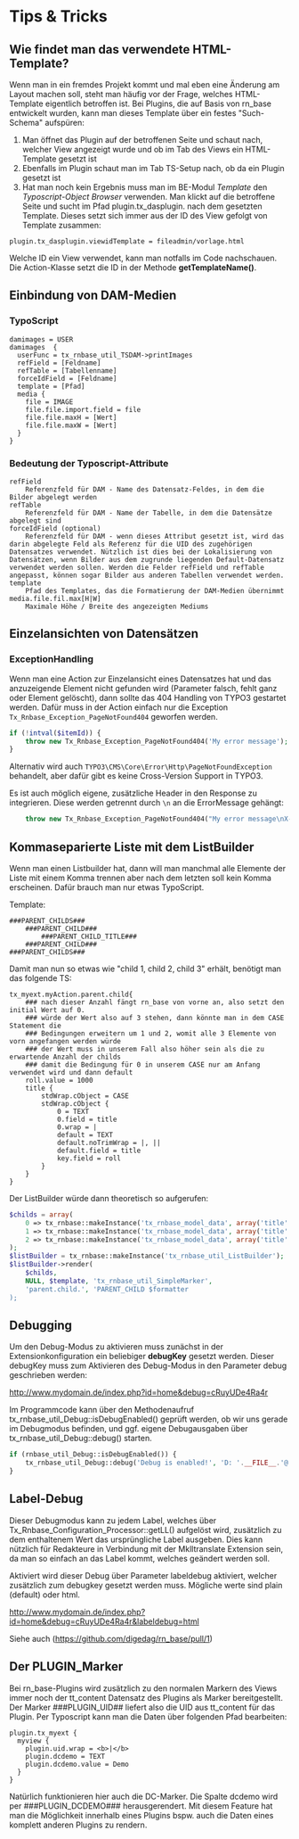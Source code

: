 # Tips & Tricks
## Wie findet man das verwendete HTML-Template?

Wenn man in ein fremdes Projekt kommt und mal eben eine Änderung am Layout machen soll, steht man häufig vor der Frage, welches HTML-Template eigentlich betroffen ist. Bei Plugins, die auf Basis von rn_base entwickelt wurden, kann man dieses Template über ein festes "Such-Schema" aufspüren:

1. Man öffnet das Plugin auf der betroffenen Seite und schaut nach, welcher View angezeigt wurde und ob im Tab des Views ein HTML-Template gesetzt ist
2. Ebenfalls im Plugin schaut man im Tab TS-Setup nach, ob da ein Plugin gesetzt ist
3. Hat man noch kein Ergebnis muss man im BE-Modul *Template* den *Typoscript-Object Browser* verwenden. Man klickt auf die betroffene Seite und sucht im Pfad plugin.tx_dasplugin. nach dem gesetzten Template. Dieses setzt sich immer aus der ID des View gefolgt von Template zusammen:
```
plugin.tx_dasplugin.viewidTemplate = fileadmin/vorlage.html
```
Welche ID ein View verwendet, kann man notfalls im Code nachschauen. Die Action-Klasse setzt die ID in der Methode **getTemplateName()**.

## Einbindung von DAM-Medien
### TypoScript

```
damimages = USER
damimages  {
  userFunc = tx_rnbase_util_TSDAM->printImages
  refField = [Feldname]
  refTable = [Tabellenname]
  forceIdField = [Feldname]
  template = [Pfad]
  media {
    file = IMAGE
    file.file.import.field = file
    file.file.maxH = [Wert]
    file.file.maxW = [Wert]
  }
}
```

### Bedeutung der Typoscript-Attribute
```
refField
    Referenzfeld für DAM - Name des Datensatz-Feldes, in dem die Bilder abgelegt werden
refTable
    Referenzfeld für DAM - Name der Tabelle, in dem die Datensätze abgelegt sind
forceIdField (optional)
    Referenzfeld für DAM - wenn dieses Attribut gesetzt ist, wird das darin abgelegte Feld als Referenz für die UID des zugehörigen Datensatzes verwendet. Nützlich ist dies bei der Lokalisierung von Datensätzen, wenn Bilder aus dem zugrunde liegenden Default-Datensatz verwendet werden sollen. Werden die Felder refField und refTable angepasst, können sogar Bilder aus anderen Tabellen verwendet werden.
template
    Pfad des Templates, das die Formatierung der DAM-Medien übernimmt
media.file.fil.max[H|W]
    Maximale Höhe / Breite des angezeigten Mediums
```

## Einzelansichten von Datensätzen
### ExceptionHandling
Wenn man eine Action zur Einzelansicht eines Datensatzes hat und das anzuzeigende Element nicht gefunden wird (Parameter falsch, fehlt ganz oder Element gelöscht), dann sollte das 404 Handling von TYPO3 gestartet werden. Dafür muss in der Action einfach nur die Exception `Tx_Rnbase_Exception_PageNotFound404` geworfen werden.
```php
if (!intval($itemId)) {
	throw new Tx_Rnbase_Exception_PageNotFound404('My error message');
}
```
Alternativ wird auch `TYPO3\CMS\Core\Error\Http\PageNotFoundException` behandelt, aber dafür gibt es keine Cross-Version Support in TYPO3.

Es ist auch möglich eigene, zusätzliche Header in den Response zu integrieren. Diese werden getrennt durch `\n` an die ErrorMessage gehängt: 

```php
	throw new Tx_Rnbase_Exception_PageNotFound404("My error message\nX-custom-1: value\nX-custom-2: other value");
```


## Kommaseparierte Liste mit dem ListBuilder

Wenn man einen Listbuilder hat, dann will man manchmal alle Elemente der Liste mit einem Komma trennen aber nach dem letzten soll kein Komma erscheinen. Dafür brauch man nur etwas TypoScript.

Template:
```
###PARENT_CHILDS###
	###PARENT_CHILD###
		###PARENT_CHILD_TITLE###
	###PARENT_CHILD###
###PARENT_CHILDS###
```
Damit man nun so etwas wie "child 1, child 2, child 3" erhält, benötigt man das folgende TS:

```
tx_myext.myAction.parent.child{
	### nach dieser Anzahl fängt rn_base von vorne an, also setzt den initial Wert auf 0.
	### würde der Wert also auf 3 stehen, dann könnte man in dem CASE Statement die
	### Bedingungen erweitern um 1 und 2, womit alle 3 Elemente von vorn angefangen werden würde
	### der Wert muss in unserem Fall also höher sein als die zu erwartende Anzahl der childs
	### damit die Bedingung für 0 in unserem CASE nur am Anfang verwendet wird und dann default
	roll.value = 1000
	title {
		stdWrap.cObject = CASE
		stdWrap.cObject {
			0 = TEXT
			0.field = title
			0.wrap = |
			default = TEXT
			default.noTrimWrap = |, ||
			default.field = title
			key.field = roll
		}
	}
}
```

Der ListBuilder würde dann theoretisch so aufgerufen:
```php
$childs = array(
	0 => tx_rnbase::makeInstance('tx_rnbase_model_data', array('title' => 'child 1')),
	1 => tx_rnbase::makeInstance('tx_rnbase_model_data', array('title' => 'child 2')),
	2 => tx_rnbase::makeInstance('tx_rnbase_model_data', array('title' => 'child 3')),
);
$listBuilder = tx_rnbase::makeInstance('tx_rnbase_util_ListBuilder');
$listBuilder->render(
	$childs,
	NULL, $template, 'tx_rnbase_util_SimpleMarker',
	'parent.child.', 'PARENT_CHILD $formatter
);
```

## Debugging
Um den Debug-Modus zu aktivieren muss zunächst in der Extensionkonfiguration ein beliebiger **debugKey** gesetzt werden. Dieser debugKey muss zum Aktivieren des Debug-Modus in den Parameter debug geschrieben werden:

http://www.mydomain.de/index.php?id=home&debug=cRuyUDe4Ra4r

Im Programmcode kann über den Methodenaufruf tx_rnbase_util_Debug::isDebugEnabled() geprüft werden, ob wir uns gerade im Debugmodus befinden, und ggf. eigene Debugausgaben über tx_rnbase_util_Debug::debug() starten.
```php
if (rnbase_util_Debug::isDebugEnabled()) {
	tx_rnbase_util_Debug::debug('Debug is enabled!', 'D: '.__FILE__.'@'.__LINE__);
}
```

## Label-Debug

Dieser Debugmodus kann zu jedem Label, welches über Tx_Rnbase_Configuration_Processor::getLL() aufgelöst wird, zusätzlich zu dem enthaltenem Wert das ursprüngliche Label ausgeben. Dies kann nützlich für Redakteure in Verbindung mit der Mklltranslate Extension sein, da man so einfach an das Label kommt, welches geändert werden soll.

Aktiviert wird dieser Debug über Parameter labeldebug aktiviert, welcher zusätzlich zum debugkey gesetzt werden muss. Mögliche werte sind plain (default) oder html.

http://www.mydomain.de/index.php?id=home&debug=cRuyUDe4Ra4r&labeldebug=html

Siehe auch (https://github.com/digedag/rn_base/pull/1)

## Der PLUGIN_Marker

Bei rn_base-Plugins wird zusätzlich zu den normalen Markern des Views immer noch der tt_content Datensatz des Plugins als Marker bereitgestellt. Der Marker ###PLUGIN_UID## liefert also die UID aus tt_content für das Plugin. Per Typoscript kann man die Daten über folgenden Pfad bearbeiten:

```
plugin.tx_myext {
  myview {
    plugin.uid.wrap = <b>|</b>
    plugin.dcdemo = TEXT
    plugin.dcdemo.value = Demo
  }
}
```
Natürlich funktionieren hier auch die DC-Marker. Die Spalte dcdemo wird per ###PLUGIN_DCDEMO### herausgerendert. 
Mit diesem Feature hat man die Möglichkeit innerhalb eines Plugins bspw. auch die Daten eines komplett anderen Plugins zu rendern.

